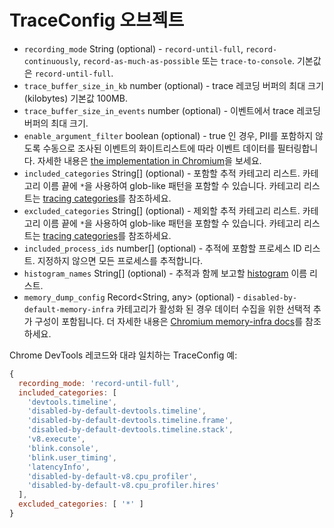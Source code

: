 # TraceConfig 오브젝트

* `recording_mode` String (optional) - `record-until-full`, `record-continuously`, `record-as-much-as-possible` 또는 `trace-to-console`. 기본값은 `record-until-full`.
* `trace_buffer_size_in_kb` number (optional) - trace 레코딩 버퍼의 최대 크기 (kilobytes) 기본값 100MB.
* `trace_buffer_size_in_events` number (optional) - 이벤트에서 trace 레코딩 버퍼의 최대 크기.
* `enable_argument_filter` boolean (optional) - true 인 경우, PII를 포함하지 않도록 수동으로 조사된 이벤트의 화이트리스트에 따라 이벤트 데이터를 필터링합니다. 자세한 내용은 [the implementation in Chromium](https://chromium.googlesource.com/chromium/src/+/master/services/tracing/public/cpp/trace_event_args_whitelist.cc)을 보세요.
* `included_categories` String[] (optional) - 포함할 추적 카테고리 리스트. 카테고리 이름 끝에 `*`을 사용하여 glob-like 패턴을 포함할 수 있습니다. 카테고리 리스트는 [tracing categories](https://chromium.googlesource.com/chromium/src/+/master/base/trace_event/builtin_categories.h)를 참조하세요.
* `excluded_categories` String[] (optional) - 제외할 추적 카테고리 리스트. 카테고리 이름 끝에 `*`을 사용하여 glob-like 패턴을 포함할 수 있습니다. 카테고리 리스트는 [tracing categories](https://chromium.googlesource.com/chromium/src/+/master/base/trace_event/builtin_categories.h)를 참조하세요.
* `included_process_ids` number[] (optional) - 추적에 포함할 프로세스 ID 리스트. 지정하지 않으면 모든 프로세스를 추적합니다.
* `histogram_names` String[] (optional) - 추적과 함께 보고할 [histogram](https://chromium.googlesource.com/chromium/src.git/+/HEAD/tools/metrics/histograms/README.md) 이름 리스트.
* `memory_dump_config` Record<String, any> (optional) - `disabled-by-default-memory-infra` 카테고리가 활성화 된 경우 데이터 수집을 위한 선택적 추가 구성이 포함됩니다. 더 자세한 내용은 [Chromium memory-infra docs](https://chromium.googlesource.com/chromium/src/+/master/docs/memory-infra/memory_infra_startup_tracing.md#the-advanced-way)를 참조하세요.

Chrome DevTools 레코드와 대랴 일치하는 TraceConfig 예:

```js
{
  recording_mode: 'record-until-full',
  included_categories: [
    'devtools.timeline',
    'disabled-by-default-devtools.timeline',
    'disabled-by-default-devtools.timeline.frame',
    'disabled-by-default-devtools.timeline.stack',
    'v8.execute',
    'blink.console',
    'blink.user_timing',
    'latencyInfo',
    'disabled-by-default-v8.cpu_profiler',
    'disabled-by-default-v8.cpu_profiler.hires'
  ],
  excluded_categories: [ '*' ]
}
```